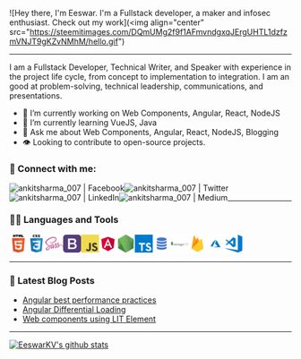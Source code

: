 
![Hey there, I'm Eeswar. I'm a Fullstack developer, a maker and infosec enthusiast. Check out my work](<img align="center" src="https://steemitimages.com/DQmUMg2f9f1AFmvndgxqJErgUHTL1dzfzmVNJT9gKZvNMhM/hello.gif")

<hr>

I am a Fullstack Developer, Technical Writer, and Speaker with experience in the project life cycle, from concept to implementation to integration. I am an good at problem-solving, technical leadership, communications, and presentations.

- 🔭 I’m currently working on Web Components, Angular, React, NodeJS
- 🌱 I’m currently learning VueJS, Java
- 💬 Ask me about Web Components, Angular, React, NodeJS, Blogging
- 👁 Looking to contribute to open-source projects.

### 🤝 Connect with me:

[<img align="left" alt="ankitsharma_007 | Facebook" target="_blank" src="https://img.shields.io/badge/facebook-%231877F2.svg?&style=for-the-badge&logo=facebook&logoColor=white" />][facebook]
[<img align="left" alt="ankitsharma_007 | Twitter" target="_blank" src="https://img.shields.io/badge/twitter-%231DA1F2.svg?&style=for-the-badge&logo=twitter&logoColor=white" />][twitter]
[<img align="left" alt="ankitsharma_007 | LinkedIn" target="_blank" src="https://img.shields.io/badge/linkedin-%230077B5.svg?&style=for-the-badge&logo=linkedin&logoColor=white" />][linkedin]
[<img align="left" alt="ankitsharma_007 | Medium" target="_blank" src="https://img.shields.io/badge/medium-%2312100E.svg?&style=for-the-badge&logo=medium&logoColor=white" />][medium]

<br />

---

### 👨‍💻 Languages and Tools

<img align="left" alt="HTML5" height="32" width="32" src="https://raw.githubusercontent.com/github/explore/80688e429a7d4ef2fca1e82350fe8e3517d3494d/topics/html/html.png" />
<img align="left" alt="CSS3" height="32" width="32" src="https://raw.githubusercontent.com/github/explore/80688e429a7d4ef2fca1e82350fe8e3517d3494d/topics/css/css.png" />
<img align="left" alt="Sass" height="32" width="32" src="https://raw.githubusercontent.com/github/explore/80688e429a7d4ef2fca1e82350fe8e3517d3494d/topics/sass/sass.png" />
<img align="left" alt="Bootstrap" height="32" width="32" src="https://raw.githubusercontent.com/github/explore/80688e429a7d4ef2fca1e82350fe8e3517d3494d/topics/bootstrap/bootstrap.png" />
<img align="left" alt="JS"height="32" width="32" src="https://raw.githubusercontent.com/github/explore/80688e429a7d4ef2fca1e82350fe8e3517d3494d/topics/javascript/javascript.png" />
<img align="left" alt="Angular"height="32" width="32" src="https://raw.githubusercontent.com/github/explore/80688e429a7d4ef2fca1e82350fe8e3517d3494d/topics/angular/angular.png" />
<img align="left" alt="NodeJS"height="32" width="32" src="https://raw.githubusercontent.com/github/explore/80688e429a7d4ef2fca1e82350fe8e3517d3494d/topics/nodejs/nodejs.png" />
<img align="left" alt="Typescript"height="32" width="32" src="https://raw.githubusercontent.com/github/explore/80688e429a7d4ef2fca1e82350fe8e3517d3494d/topics/typescript/typescript.png" />
<img align="left" alt="SQL"height="32" width="32" src="https://raw.githubusercontent.com/github/explore/80688e429a7d4ef2fca1e82350fe8e3517d3494d/topics/sql/sql.png" />
<img align="left" alt="mongodb"height="32" width="32" src="https://raw.githubusercontent.com/github/explore/80688e429a7d4ef2fca1e82350fe8e3517d3494d/topics/mongodb/mongodb.png" />
<img align="left" alt="Firebase"height="32" width="32" src="https://raw.githubusercontent.com/github/explore/80688e429a7d4ef2fca1e82350fe8e3517d3494d/topics/firebase/firebase.png" />
<img align="left" alt="Azure"height="32" width="32" src="https://raw.githubusercontent.com/github/explore/80688e429a7d4ef2fca1e82350fe8e3517d3494d/topics/azure/azure.png" />
<img align="left" alt="VS Code"height="32" width="32" src="https://raw.githubusercontent.com/github/explore/80688e429a7d4ef2fca1e82350fe8e3517d3494d/topics/visual-studio-code/visual-studio-code.png" />

<br />
<br />

---

### 📝 Latest Blog Posts

<!-- BLOG-POST-LIST:START -->
- [Angular best performance practices](https://medium.com/offbridge/angular-best-performance-practices-686520a875d4)
- [Angular Differential Loading](https://medium.com/offbridge/angular-differential-loading-20b71463a08f)
- [Web components using LIT Element](https://medium.com/offbridge/web-components-using-lit-element-921b62bbe81c)
<!-- BLOG-POST-LIST:END -->


---

[![EeswarKV's github stats](https://github-readme-stats.vercel.app/api?username=EeswarKV&theme=vue&show_icons=true&include_all_commits=true)](https://github.com/EeswarKV/github-readme-stats)

[facebook]: https://www.facebook.com/eshwar.kv.944/
[twitter]: https://twitter.com/CLAPgame4u
[linkedin]: https://www.linkedin.com/in/eeswar-kv/
[medium]: https://kveshwar.medium.com/
